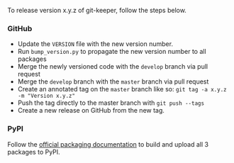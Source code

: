 To release version x.y.z of git-keeper, follow the steps below.

### GitHub

* Update the `VERSION` file with the new version number.
* Run `bump_version.py` to propagate the new version number to all
  packages
* Merge the newly versioned code with the `develop` branch via pull
  request
* Merge the `develop` branch with the `master` branch via pull request
* Create an annotated tag on the `master` branch like so:
  `git tag -a x.y.z -m "Version x.y.z"`
* Push the tag directly to the master branch with `git push --tags`
* Create a new release on GitHub from the new tag.

### PyPI

Follow the [official packaging documentation](https://packaging.python.org/en/latest/tutorials/packaging-projects/)
to build and upload all 3 packages to PyPI.
